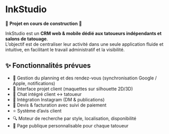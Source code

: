 # InkStudio

🚧 **Projet en cours de construction** 🚧

InkStudio est un **CRM web & mobile dédié aux tatoueurs indépendants et salons de tatouage**.  
L’objectif est de centraliser leur activité dans une seule application fluide et intuitive, en facilitant le travail administratif et la visibilité.

## ✨ Fonctionnalités prévues
- 📅 Gestion du planning et des rendez-vous (synchronisation Google / Apple, notifications)
- 🎨 Interface projet client (maquettes sur silhouette 2D/3D)
- 💬 Chat intégré client ↔ tatoueur
- 📱 Intégration Instagram (DM & publications)
- 💸 Devis & facturation avec suivi de paiement
- ⭐ Système d’avis client
- 🔍 Moteur de recherche par style, localisation, disponibilité
- 📌 Page publique personnalisable pour chaque tatoueur
